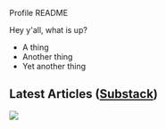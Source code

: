 Profile README

Hey y'all, what is up?

* A thing
* Another thing
* Yet another thing

## Latest Articles ([Substack](https://jakeweeklee.substack.com))


![](https://komarev.com/ghpvc/?username=slgraff)
